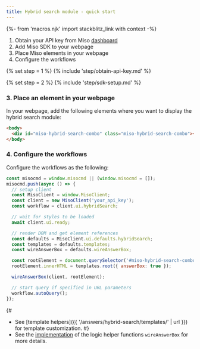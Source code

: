 ```yaml
---
title: Hybrid search module - quick start
---
```


{%- from 'macros.njk' import stackblitz_link with context -%}

1. Obtain your API key from Miso [dashboard](https://dojo.askmiso.com/)
2. Add Miso SDK to your webpage
3. Place Miso elements in your webpage
4. Configure the workflows

{% set step = 1 %}
{% include 'step/obtain-api-key.md' %}

{% set step = 2 %}
{% include 'step/sdk-setup.md' %}

### 3. Place an element in your webpage

In your webpage, add the following elements where you want to display the hybrid search module:

```html
<body>
  <div id="miso-hybrid-search-combo" class="miso-hybrid-search-combo"></div>
</body>
```

### 4. Configure the workflows

Configure the workflows as the following:

```js
const misocmd = window.misocmd || (window.misocmd = []);
misocmd.push(async () => {
  // setup client
  const MisoClient = window.MisoClient;
  const client = new MisoClient('your_api_key');
  const workflow = client.ui.hybridSearch;

  // wait for styles to be loaded
  await client.ui.ready;

  // render DOM and get element references
  const defaults = MisoClient.ui.defaults.hybridSearch;
  const templates = defaults.templates;
  const wireAnswerBox = defaults.wireAnswerBox;

  const rootElement = document.querySelector('#miso-hybrid-search-combo');
  rootElement.innerHTML = templates.root({ answerBox: true });

  wireAnswerBox(client, rootElement);

  // start query if specified in URL parameters
  workflow.autoQuery();
});
```

{#
* See [template helpers]({{ '/answers/hybrid-search/templates/' | url }}) for template customization.
#}
* See the [implementation](https://github.com/MisoAI/miso-client-js-sdk/blob/main/packages/client-sdk-ui/src/defaults/hybrid-search/answer-box.js) of the logic helper functions `wireAnswerBox` for more details.
